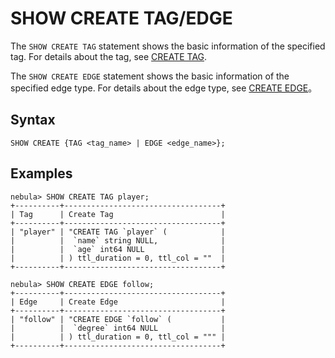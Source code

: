 # SHOW CREATE TAG/EDGE

The `SHOW CREATE TAG` statement shows the basic information of the specified tag. For details about the tag, see [CREATE TAG](../../10.tag-statements/1.create-tag.md).

The `SHOW CREATE EDGE` statement shows the basic information of the specified edge type. For details about the edge type, see [CREATE EDGE](../../11.edge-type-statements/1.create-edge.md)。

## Syntax

```ngql
SHOW CREATE {TAG <tag_name> | EDGE <edge_name>};
```

## Examples

```ngql
nebula> SHOW CREATE TAG player;
+----------+-----------------------------------+
| Tag      | Create Tag                        |
+----------+-----------------------------------+
| "player" | "CREATE TAG `player` (            |
|          |  `name` string NULL,              |
|          |  `age` int64 NULL                 |
|          | ) ttl_duration = 0, ttl_col = ""  |
+----------+-----------------------------------+

nebula> SHOW CREATE EDGE follow;
+----------+-----------------------------------+
| Edge     | Create Edge                       |
+----------+-----------------------------------+
| "follow" | "CREATE EDGE `follow` (           |
|          |  `degree` int64 NULL              |
|          | ) ttl_duration = 0, ttl_col = """ |
+----------+-----------------------------------+
```
